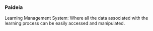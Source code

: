 ### Paideia
Learning Management System: Where all the data associated with the learning process can be easily accessed and manipulated.
